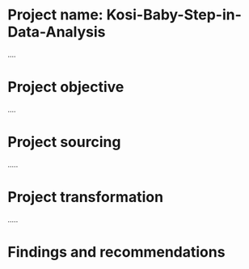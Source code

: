 # Project name: Kosi-Baby-Step-in-Data-Analysis


....
# Project objective



....
# Project sourcing



.....
# Project transformation




.....
# Findings and recommendations
